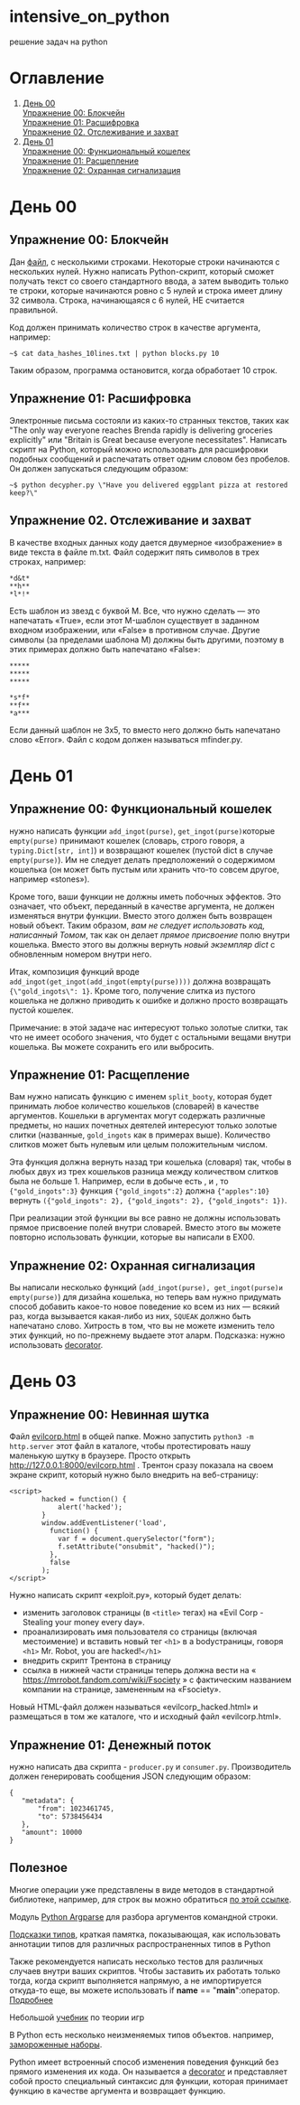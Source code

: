 # intensive_on_python
решение задач на python

# Оглавление
1. [День 00](#день-00) \
    [Упражнение 00: Блокчейн](#упражнение-00-блокчейн)\
    [Упражнение 01: Расшифровка](#упражнение-01-расшифровка)\
    [Упражнение 02. Отслеживание и захват](#упражнение-02-отслеживание-и-захват)
2. [День 01](#день-01)\
    [Упражнение 00: Функциональный кошелек](#упражнение-00-функциональный-кошелек)\
    [Упражнение 01: Расщепление](#упражнение-01-расщепление)\
    [Упражнение 02: Охранная сигнализация](#упражнение-02-охранная-сигнализация)

# День 00
## Упражнение 00: Блокчейн
Дан [файл](d00/data_hashes_10lines.txt), с несколькими строками. Некоторые строки начинаются с нескольких нулей. Нужно написать Python-скрипт, который сможет получать текст со своего стандартного ввода, а затем выводить только те строки, которые начинаются ровно с 5 нулей и строка имеет длину 32 символа. Строка, начинающаяся с 6 нулей, НЕ считается правильной.

Код должен принимать количество строк в качестве аргумента, например:
```
~$ cat data_hashes_10lines.txt | python blocks.py 10
```
Таким образом, программа остановится, когда обработает 10 строк. 

## Упражнение 01: Расшифровка
Электронные письма состояли из каких-то странных текстов, таких как "The only way everyone reaches Brenda rapidly is delivering groceries explicitly" или "Britain is Great because everyone necessitates". Написать скрипт на Python, который можно использовать для расшифровки подобных сообщений и распечатать ответ одним словом без пробелов. Он должен запускаться следующим образом:
```
~$ python decypher.py \"Have you delivered eggplant pizza at restored keep?\"
```

## Упражнение 02. Отслеживание и захват
В качестве входных данных коду дается двумерное «изображение» в виде текста в файле m.txt. Файл содержит пять символов в трех строках, например:
```
*d&t*
**h**
*l*!*
```
Есть шаблон из звезд с буквой M. Все, что нужно сделать — это напечатать «True», если этот M-шаблон существует в заданном входном изображении, или «False» в противном случае. Другие символы (за пределами шаблона M) должны быть другими, поэтому в этих примерах должно быть напечатано «False»:
```
*****
*****
*****
```
```
*s*f*
**f**
*a***
```
Если данный шаблон не 3x5, то вместо него должно быть напечатано слово «Error». Файл с кодом должен называться mfinder.py.

# День 01
## Упражнение 00: Функциональный кошелек
нужно написать функции `add_ingot(purse)`, `get_ingot(purse)`которые `empty(purse)` принимают кошелек (словарь, строго говоря, a `typing.Dict[str, int]`) и возвращают кошелек (пустой dict в случае `empty(purse)`). Им не следует делать предположений о содержимом кошелька (он может быть пустым или хранить что-то совсем другое, например «stones»).

Кроме того, ваши функции не должны иметь побочных эффектов. Это означает, что объект, переданный в качестве аргумента, не должен изменяться внутри функции. Вместо этого должен быть возвращен новый объект. Таким образом, *вам не следует использовать код, написанный Томом*, так как он делает *прямое присвоение* полю внутри кошелька. Вместо этого вы должны вернуть *новый экземпляр dict* с обновленным номером внутри него.

Итак, композиция функций вроде `add_ingot(get_ingot(add_ingot(empty(purse))))` должна возвращать `{\"gold_ingots\": 1}`. Кроме того, получение слитка из пустого кошелька не должно приводить к ошибке и должно просто возвращать пустой кошелек.

Примечание: в этой задаче нас интересуют только золотые слитки, так что не имеет особого значения, что будет с остальными вещами внутри кошелька. Вы можете сохранить его или выбросить.

## Упражнение 01: Расщепление
Вам нужно написать функцию с именем `split_booty`, которая будет принимать любое количество кошельков (словарей) в качестве аргументов. Кошельки в аргументах могут содержать различные предметы, но наших почетных деятелей интересуют только золотые слитки (названные, `gold_ingots` как в примерах выше). Количество слитков может быть нулевым или целым положительным числом.

Эта функция должна вернуть назад три кошелька (словаря) так, чтобы в любых двух из трех кошельков разница между количеством слитков была не больше 1. Например, если в добыче есть , и , то `{"gold_ingots":3}` функция `{"gold_ingots":2}` должна `{"apples":10}` вернуть `({"gold_ingots": 2}, {"gold_ingots": 2}, {"gold_ingots": 1})`.

При реализации этой функции вы все равно не должны использовать прямое присвоение полей внутри словарей. Вместо этого вы можете повторно использовать функции, которые вы написали в EX00.

## Упражнение 02: Охранная сигнализация
Вы написали несколько функций (`add_ingot(purse), get_ingot(purse)и empty(purse)`) для дизайна кошелька, но теперь вам нужно придумать способ добавить какое-то новое поведение ко всем из них — всякий раз, когда вызывается какая-либо из них, `SQUEAK` должно быть напечатано слово. Хитрость в том, что вы не можете изменить тело этих функций, но по-прежнему выдаете этот аларм. Подсказка: нужно использовать [decorator](<https://realpython.com/primer-on-python-decorators/>).

# День 03
## Упражнение 00: Невинная шутка
Файл [evilcorp.html](d03/materials/evilcorp.html) в общей папке. Можно запустить `python3 -m http.server` этот файл в каталоге, чтобы протестировать нашу маленькую шутку в браузере. Просто открыть http://127.0.0.1:8000/evilcorp.html .
Трентон сразу показала на своем экране скрипт, который нужно было внедрить на веб-страницу:
``` 
<script>
        hacked = function() {
            alert('hacked');
        }
        window.addEventListener('load', 
          function() { 
            var f = document.querySelector("form");
            f.setAttribute("onsubmit", "hacked()");
          },
          false
        );
</script>
```
Нужно написать скрипт «exploit.py», который будет делать:
- изменить заголовок страницы (в `<title>` тегах) на «Evil Corp - Stealing your money every day».
- проанализировать имя пользователя со страницы (включая местоимение) и вставить новый тег `<h1>`
в a bodyстраницы, говоря `<h1>` Mr. Robot, you are hacked!`</h1>`
- внедрить скрипт Трентона в страницу
- ссылка в нижней части страницы теперь должна вести на « https://mrrobot.fandom.com/wiki/Fsociety » с фактическим названием компании на странице, замененным на «Fsociety».

Новый HTML-файл должен называться «evilcorp_hacked.html» и размещаться в том же каталоге, что и исходный файл «evilcorp.html».

## Упражнение 01: Денежный поток
нужно написать два скрипта - `producer.py` и `consumer.py`.
Производитель должен генерировать сообщения JSON следующим образом:
```
{
   "metadata": {
       "from": 1023461745,
       "to": 5738456434
   },
   "amount": 10000
}
```

## Полезное
Многие операции уже представлены в виде методов в стандартной библиотеке, например, для строк вы можно обратиться [по этой ссылке](<https://docs.python.org/3/library/stdtypes.html#text-sequence-type-str>).

Модуль [Python Argparse](<https://docs.python.org/3/howto/argparse.html>) для разбора аргументов командной строки. 

[Подсказки типов](<https://mypy.readthedocs.io/en/stable/cheat_sheet_py3.html>), краткая памятка, показывающая, как использовать аннотации типов для различных распространенных типов в Python

Также рекомендуется написать несколько тестов для различных случаев внутри ваших скриптов. Чтобы заставить их работать только тогда, когда скрипт выполняется напрямую, а не импортируется откуда-то еще, вы можете использовать if __name__ == \"__main__\":оператор. [Подробнее](<https://www.geeksforgeeks.org/what-does-the-if-__name__-__main__-do/>)

Небольшой [учебник](<https://ncase.me/trust/>) по теории игр

В Python есть несколько неизменяемых типов объектов. например, [замороженные наборы](<https://docs.python.org/3/library/stdtypes.html#frozenset>).

Python имеет встроенный способ изменения поведения функций без прямого изменения их кода. Он называется a [decorator](<https://realpython.com/primer-on-python-decorators/>) и представляет собой просто специальный синтаксис для функции, которая принимает функцию в качестве аргумента и возвращает функцию. 
